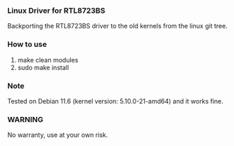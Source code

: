 ### Linux Driver for RTL8723BS

Backporting the RTL8723BS driver to the old kernels from the linux git tree.

### How to use

1. make clean modules 
2. sudo make install

### Note

Tested on Debian 11.6 (kernel version: 5.10.0-21-amd64) and it works fine.

### WARNING

No warranty, use at your own risk.
